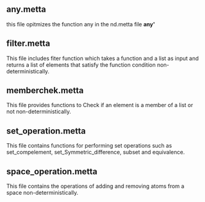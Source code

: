 

## any.metta
this file opitmizes the function any in the nd.metta file **any'**

## filter.metta
This file includes fiter function which takes a function and a list as input and returns a list of elements that satisfy the function condition non-deterministically.

## memberchek.metta
This file provides functions to Check if an element is a member of a list or not non-deterministically.

## set_operation.metta
This file contains functions for performing set operations such as set_compelement, set_Symmetric_difference, subset and equivalence.

## space_operation.metta
This file contains the operations of adding and removing atoms from a space non-deterministically.